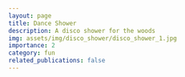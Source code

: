 ```yaml
---
layout: page
title: Dance Shower
description: A disco shower for the woods
img: assets/img/disco_shower/disco_shower_1.jpg
importance: 2
category: fun
related_publications: false
---
```

